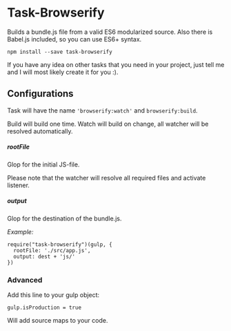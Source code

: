 # Task-Browserify

Builds a bundle.js file from a valid ES6 modularized source.
Also there is Babel.js included, so you can use ES6+ syntax.

``npm install --save task-browserify``

If you have any idea on other tasks that you need in your project, just tell me and I will most likely create it for you :).


## Configurations

Task will have the name ``'browserify:watch'`` and ``browserify:build``.

Build will build one time.
Watch will build on change, all watcher will be resolved automatically.

##### rootFile

Glop for the initial JS-file.

Please note that the watcher will resolve all required files and activate listener.

##### output

Glop for the destination of the bundle.js.

*Example:*

```
require("task-browserify")(gulp, {
  rootFile: './src/app.js',
  output: dest + 'js/'
})
```

### Advanced

Add this line to your gulp object:

```
gulp.isProduction = true
```

Will add source maps to your code.
